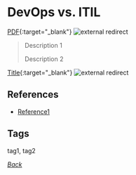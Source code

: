 # DevOps vs. ITIL


[PDF](../docs/pdf.pdf){:target="_blank"} ![external redirect](../../img/ext-redir.png)

> Description 1
>
> Description 2

[Title](https://www.info-site.com/doc){:target="_blank"} ![external redirect](../../img/ext-redir.png)


## References

- [Reference1](http://url.com)

## Tags

tag1, tag2

[_Back_](../)

